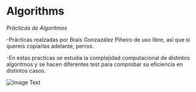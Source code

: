 # Algorithms
   
 *Prácticas de Algoritmos*
  
-Prácticas realzadas por Brais Gonzazález Piñeiro de uso libre, asi que si quereis copiarlas adelante, perros.

-En estas practicas se estudia la complejidad computacional de distintos algoritmos y se hacen diferentes test para comprobar su eficiencia en distintos casos.

![Image Text]( https://1000marcas.net/wp-content/uploads/2019/12/UDC-emblema-600x338.jpg)
   
